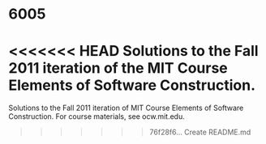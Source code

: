 # 6005
<<<<<<< HEAD
Solutions to the Fall 2011 iteration of the MIT Course Elements of Software Construction.
=======
Solutions to the Fall 2011 iteration of MIT Course Elements of Software Construction. For course materials, see ocw.mit.edu.
>>>>>>> 76f28f6... Create README.md
